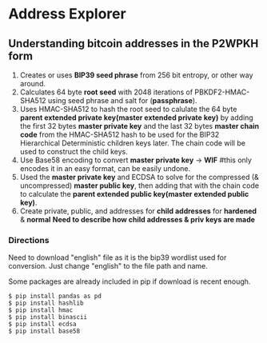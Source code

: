 # Address Explorer
## Understanding bitcoin addresses in the P2WPKH form
1. Creates or uses **BIP39 seed phrase** from 256 bit entropy, or other way around.
2. Calculates 64 byte **root seed** with 2048 iterations of PBKDF2-HMAC-SHA512 using seed phrase and salt for (**passphrase**).
3. Uses HMAC-SHA512 to hash the root seed to calulate the 64 byte **parent extended private key(master extended private key)** by adding the first 32 bytes **master private key** and the last 32 bytes **master chain code** from the HMAC-SHA512 hash to be used for the BIP32 Hierarchical Deterministic children keys later.  The chain code will be used to construct the child keys.
4. Use Base58 encoding to convert **master private key** -> **WIF** #this only encodes it in an easy format, can be easily undone.
5. Used the **master private key** and ECDSA to solve for the compressed (& uncompressed) **master public key**, then adding that with the chain code to calculate the **parent extended public key(master extended public key)**.
6. Create private, public, and addresses for **child addresses** for **hardened** & **normal**
**Need to describe how child addresses & priv keys are made**

### Directions
Need to download "english" file as it is the bip39 wordlist used for conversion.  Just change "english" to the file path and name.

Some packages are already included in pip if download is recent enough.

    $ pip install pandas as pd
    $ pip install hashlib
    $ pip install hmac
    $ pip install binascii
    $ pip install ecdsa
    $ pip install base58
